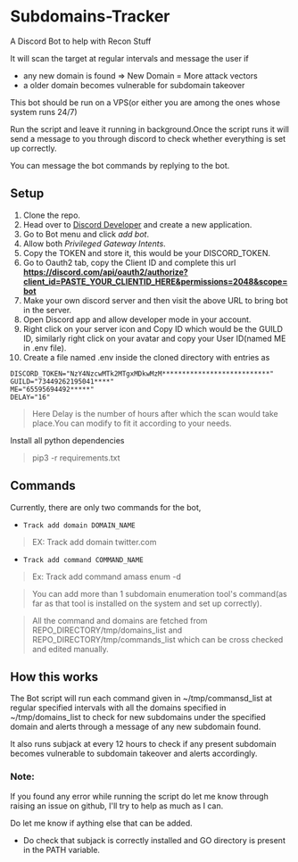 # Subdomains-Tracker
A Discord Bot to help with Recon Stuff

It will scan the target at regular intervals and message the user if 
* any new domain is found => New Domain = More attack vectors
* a older domain becomes vulnerable for subdomain takeover

This bot should be run on a VPS(or either you are among the ones whose system runs 24/7)

Run the script and leave it running in background.Once the script runs it will send a message to you through discord to check whether everything is set up correctly.

You can message the bot commands by replying to the bot.
## Setup
1. Clone the repo.
2. Head over to [Discord Developer](https://discord.com/developers/applications) and create a new application.
3. Go to Bot menu and click *add bot*.
4. Allow both *Privileged Gateway Intents*.
5. Copy the TOKEN and store it, this would be your DISCORD_TOKEN.
6. Go to Oauth2 tab, copy the Client ID and complete this url **https://discord.com/api/oauth2/authorize?client_id=PASTE_YOUR_CLIENTID_HERE&permissions=2048&scope=bot**
7. Make your own discord server and then visit the above URL to bring bot in the server.
8. Open Discord app and allow developer mode in your account.
9. Right click on your server icon and Copy ID which would be the GUILD ID, similarly right click on your avatar and copy your User ID(named ME in .env file).
10. Create a file named .env inside the cloned directory with entries as
```
DISCORD_TOKEN="NzY4NzcwMTk2MTgxMDkwMzM***************************"
GUILD="73449262195041****"
ME="65595694492*****"
DELAY="16"
``` 
> Here Delay is the number of hours after which the scan would take place.You can modify to fit it according to your needs.

Install all python dependencies

> pip3 -r requirements.txt
## Commands

Currently, there are only two commands for the bot,
* `Track add domain DOMAIN_NAME`
>EX: Track add domain twitter.com 
* `Track add command COMMAND_NAME`
> Ex: Track add command amass enum -d

> You can add more than 1 subdomain enumeration tool's command(as far as that tool is installed on the system and set up correctly).

> All the command and domains are fetched from REPO\_DIRECTORY/tmp/domains\_list and REPO\_DIRECTORY/tmp/commands\_list which can be cross checked and edited manually.

## How this works

The Bot script will run each command given in ~/tmp/commansd\_list at regular specified intervals with all the domains specified in ~/tmp/domains\_list to check for new subdomains under the specified domain and alerts through a message of any new subdomain found.

It also runs subjack at every 12 hours to check if any present subdomain becomes vulnerable to subdomain takeover and alerts accordingly.

### Note:
If you found any error while running the script do let me know through raising an issue on github, I'll try to help as much as I can.

Do let me know if aything else that can be added.

- Do check that subjack is correctly installed and GO directory is present in the PATH variable.
